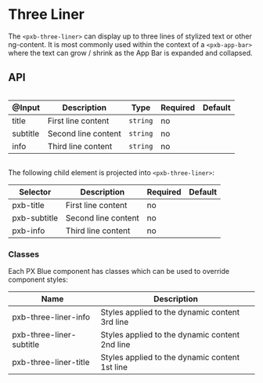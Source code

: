 # Three Liner

The `<pxb-three-liner>` can display up to three lines of stylized text or other ng-content. It is most commonly used within the context of a `<pxb-app-bar>` where the text can grow / shrink as the App Bar is expanded and collapsed.

## API

<div style="overflow: auto;">

| @Input                      | Description                                                  | Type       | Required | Default       |
| --------------------------- | ------------------------------------------------------------ | ---------- | -------- | ------------- |
| title                       | First line content                                           | `string`   | no       |               |
| subtitle                    | Second line content                                          | `string`   | no       |               |
| info                        | Third line content                                           | `string`   | no       |               |

</div>

The following child element is projected into `<pxb-three-liner>`:

| Selector                     | Description                | Required | Default |
| ---------------------------- | -------------------------- | -------- | ------- |
| pxb-title                    | First line content         | no       |         |
| pxb-subtitle                 | Second line content        | no       |         |
| pxb-info                     | Third line content         | no       |         |

### Classes

Each PX Blue component has classes which can be used to override component styles:

| Name                     | Description                                     |
| ------------------------ | ----------------------------------------------- |
| pxb-three-liner-info     | Styles applied to the dynamic content 3rd line  |
| pxb-three-liner-subtitle | Styles applied to the dynamic content 2nd line  |
| pxb-three-liner-title    | Styles applied to the dynamic content 1st line  |
